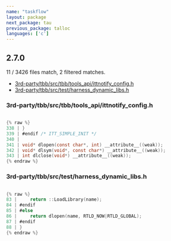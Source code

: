 ```yaml
---
name: "taskflow"
layout: package
next_package: tau
previous_package: talloc
languages: ['c']
---
```

## 2.7.0
11 / 3426 files match, 2 filtered matches.

 - [3rd-party/tbb/src/tbb/tools_api/ittnotify_config.h](#3rd-partytbbsrctbbtools_apiittnotify_configh)
 - [3rd-party/tbb/src/test/harness_dynamic_libs.h](#3rd-partytbbsrctestharness_dynamic_libsh)

### 3rd-party/tbb/src/tbb/tools_api/ittnotify_config.h

```c

{% raw %}
338 | }
339 | #endif /* ITT_SIMPLE_INIT */
340 | 
341 | void* dlopen(const char*, int) __attribute__((weak));
342 | void* dlsym(void*, const char*) __attribute__((weak));
343 | int dlclose(void*) __attribute__((weak));
{% endraw %}

```
### 3rd-party/tbb/src/test/harness_dynamic_libs.h

```c

{% raw %}
83 |     return ::LoadLibrary(name);
84 | #endif
85 | #else
86 |     return dlopen(name, RTLD_NOW|RTLD_GLOBAL);
87 | #endif
88 | }
{% endraw %}

```